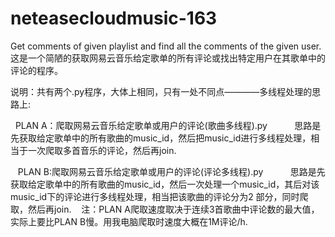 # neteasecloudmusic-163
Get comments of given playlist and find all the comments of the given user.
这是一个简陋的获取网易云音乐给定歌单的所有评论或找出特定用户在其歌单中的评论的程序。


说明：共有两个.py程序，大体上相同，只有一处不同点————多线程处理的思路上:

    PLAN A：爬取网易云音乐给定歌单或用户的评论(歌曲多线程).py
            思路是先获取给定歌单中的所有歌曲的music_id，然后把music_id进行多线程处理，相当于一次爬取多首音乐的评论，然后再join.
            
            
    PLAN B:爬取网易云音乐给定歌单或用户的评论(评论多线程).py
           思路是先获取给定歌单中的所有歌曲的music_id，然后一次处理一个music_id，其后对该music_id下的评论进行多线程处理，相当把该歌曲的评论分为2            部分，同时爬取，然后再join.
    注：PLAN A爬取速度取决于连续3首歌曲中评论数的最大值，实际上要比PLAN B慢。用我电脑爬取时速度大概在1M评论/h.
